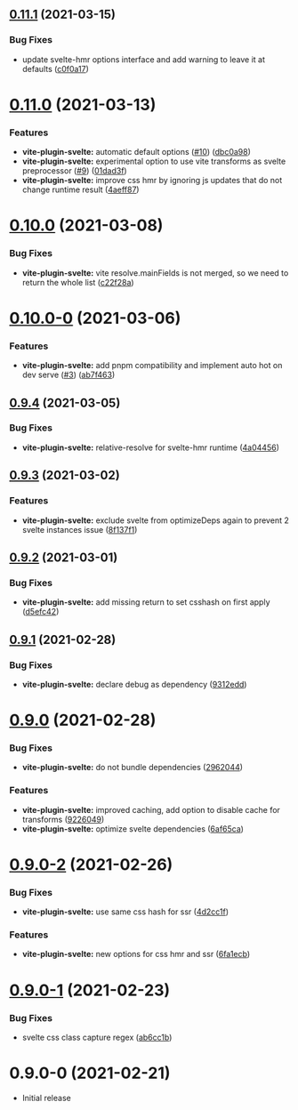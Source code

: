 ## [0.11.1](https://github.com/sveltejs/vite-plugin-svelte/compare/vite-plugin-svelte@0.11.0...vite-plugin-svelte@0.11.1) (2021-03-15)


### Bug Fixes

* update svelte-hmr options interface and add warning to leave it at defaults ([c0f0a17](https://github.com/sveltejs/vite-plugin-svelte/commit/c0f0a1704275c776e6f40fdcdeb35c76f9c11d43))



# [0.11.0](https://github.com/sveltejs/vite-plugin-svelte/compare/vite-plugin-svelte@0.10.0...vite-plugin-svelte@0.11.0) (2021-03-13)


### Features

* **vite-plugin-svelte:** automatic default options ([#10](https://github.com/sveltejs/vite-plugin-svelte/issues/10)) ([dbc0a98](https://github.com/sveltejs/vite-plugin-svelte/commit/dbc0a98bbfcac79320f8da68f395acb74c3bed44))
* **vite-plugin-svelte:** experimental option to use vite transforms as svelte preprocessor ([#9](https://github.com/sveltejs/vite-plugin-svelte/issues/9)) ([01dad3f](https://github.com/sveltejs/vite-plugin-svelte/commit/01dad3f4a9148cd65bbac306219b560d5f2860be))
* **vite-plugin-svelte:** improve css hmr by ignoring js updates that do not change runtime result ([4aeff87](https://github.com/sveltejs/vite-plugin-svelte/commit/4aeff879b0f0dcb9e143ff019bee7cb66f67fe24))



# [0.10.0](https://github.com/sveltejs/vite-plugin-svelte/compare/vite-plugin-svelte@0.10.0-0...vite-plugin-svelte@0.10.0) (2021-03-08)


### Bug Fixes

* **vite-plugin-svelte:** vite resolve.mainFields is not merged, so we need to return the whole list ([c22f28a](https://github.com/sveltejs/vite-plugin-svelte/commit/c22f28ad38016810e1a4d7ccf165e81d977eed3c))



# [0.10.0-0](https://github.com/sveltejs/vite-plugin-svelte/compare/vite-plugin-svelte@0.9.4...vite-plugin-svelte@0.10.0-0) (2021-03-06)


### Features

* **vite-plugin-svelte:** add pnpm compatibility and implement auto hot on dev serve ([#3](https://github.com/sveltejs/vite-plugin-svelte/issues/3)) ([ab7f463](https://github.com/sveltejs/vite-plugin-svelte/commit/ab7f463c83abf68e8ca88497549e30a721296c7b))



## [0.9.4](https://github.com/sveltejs/vite-plugin-svelte/compare/vite-plugin-svelte@0.9.3...vite-plugin-svelte@0.9.4) (2021-03-05)


### Bug Fixes

* **vite-plugin-svelte:** relative-resolve for svelte-hmr runtime ([4a04456](https://github.com/sveltejs/vite-plugin-svelte/commit/4a044568d23aae0fbb5eb1834bf61a33d986093f))



## [0.9.3](https://github.com/sveltejs/vite-plugin-svelte/compare/vite-plugin-svelte@0.9.2...vite-plugin-svelte@0.9.3) (2021-03-02)


### Features

* **vite-plugin-svelte:** exclude svelte from optimizeDeps again to prevent 2 svelte instances issue ([8f137f1](https://github.com/sveltejs/vite-plugin-svelte/commit/8f137f1919ae39592ac6ebfe7f6c93c6e83c988a))



## [0.9.2](https://github.com/sveltejs/vite-plugin-svelte/compare/vite-plugin-svelte@0.9.1...vite-plugin-svelte@0.9.2) (2021-03-01)


### Bug Fixes

* **vite-plugin-svelte:** add missing return to set csshash on first apply ([d5efc42](https://github.com/sveltejs/vite-plugin-svelte/commit/d5efc4212e2e3437d061069ec8764460f4a2ce81))



## [0.9.1](https://github.com/sveltejs/vite-plugin-svelte/compare/vite-plugin-svelte@0.9.0...vite-plugin-svelte@0.9.1) (2021-02-28)


### Bug Fixes

* **vite-plugin-svelte:** declare debug as dependency ([9312edd](https://github.com/sveltejs/vite-plugin-svelte/commit/9312eddd158a2ed5cf098fd331b2c92df26a6b09))



# [0.9.0](https://github.com/sveltejs/vite-plugin-svelte/compare/vite-plugin-svelte@0.9.0-2...vite-plugin-svelte@0.9.0) (2021-02-28)


### Bug Fixes

* **vite-plugin-svelte:** do not bundle dependencies ([2962044](https://github.com/sveltejs/vite-plugin-svelte/commit/2962044eddf23c22af25dd21e917116143de5b88))


### Features

* **vite-plugin-svelte:** improved caching, add option to disable cache for transforms ([9226049](https://github.com/sveltejs/vite-plugin-svelte/commit/92260495b28f4edf277b7aa386be6b33828bd9f8))
* **vite-plugin-svelte:** optimize svelte dependencies ([6af65ca](https://github.com/sveltejs/vite-plugin-svelte/commit/6af65cab5af555536d89e30b3cf0f4929e39688f))



# [0.9.0-2](https://github.com/sveltejs/vite-plugin-svelte/compare/vite-plugin-svelte@0.9.0-1...vite-plugin-svelte@0.9.0-2) (2021-02-26)


### Bug Fixes

* **vite-plugin-svelte:** use same css hash for ssr ([4d2cc1f](https://github.com/sveltejs/vite-plugin-svelte/commit/4d2cc1ff589c40bc15a41e454c657d6cfc23fd26))


### Features

* **vite-plugin-svelte:** new options for css hmr and ssr ([6fa1ecb](https://github.com/sveltejs/vite-plugin-svelte/commit/6fa1ecb85eee93f1356ae941312d5582122e6b71))



# [0.9.0-1](https://github.com/sveltejs/vite-plugin-svelte/compare/vite-plugin-svelte@0.9.0-0...vite-plugin-svelte@0.9.0-1) (2021-02-23)


### Bug Fixes

* svelte css class capture regex ([ab6cc1b](https://github.com/sveltejs/vite-plugin-svelte/commit/ab6cc1b39bb308e7abcdef139ad345006a3ca3ec))



# 0.9.0-0 (2021-02-21)
* Initial release



